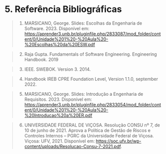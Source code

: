 # 5. Referência Bibliográficas

> 1. MARSICANO, George. Slides: Escolhas da Engenharia de Software. 2023. Disponível em: <https://aprender3.unb.br/pluginfile.php/2833087/mod_folder/content/0/Unidade%201%20-%20Aula%20-%20Escolhas%20da%20ESW.pdf>

> 2. Raja Gupta. Fundamentals of Software Engineering. Engineering Handbook. 2019

> 3. IEEE. SWEBOK. Version 3. 2014.

> 4. Handbook IREB CPRE Foundation Level, Version 1.1.0, september 2022.

> 5. MARSICANO, George. Slides: Introdução a Engenharia de Requisitos. 2023. Disponível em: <https://aprender3.unb.br/pluginfile.php/2833054/mod_folder/content/0/Unidade%201%20-%20Aula%20-%20Introducao%20a%20ER.pdf> 

> 6. UNIVERSIDADE FEDERAL DE VIÇOSA. Resolução CONSU nº 7, de 10 de junho de 2021. Aprova a Política de Gestão de Riscos e Controles Internos – PGRC da Universidade Federal de Viçosa. Viçosa: UFV, 2021. Disponível em: <https://soc.ufv.br/wp-content/uploads/Resolucao-Consu-7-2021.pdf>.